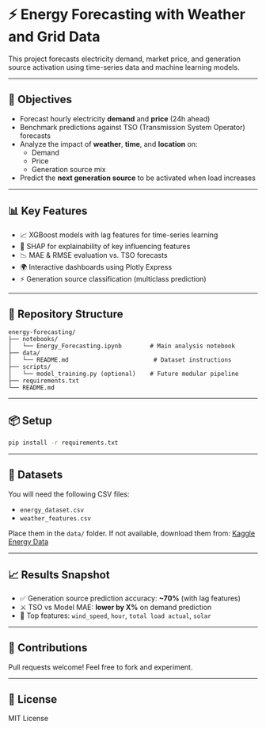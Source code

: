 # ⚡ Energy Forecasting with Weather and Grid Data

This project forecasts electricity demand, market price, and generation source activation using time-series data and machine learning models.

---

## 🎯 Objectives

- Forecast hourly electricity **demand** and **price** (24h ahead)
- Benchmark predictions against TSO (Transmission System Operator) forecasts
- Analyze the impact of **weather**, **time**, and **location** on:
  - Demand
  - Price
  - Generation source mix
- Predict the **next generation source** to be activated when load increases

---

## 📊 Key Features

- 📈 XGBoost models with lag features for time-series learning
- 🧠 SHAP for explainability of key influencing features
- 📉 MAE & RMSE evaluation vs. TSO forecasts
- 🌍 Interactive dashboards using Plotly Express
- ⚡ Generation source classification (multiclass prediction)

---

## 📁 Repository Structure

```
energy-forecasting/
├── notebooks/
│   └── Energy_Forecasting.ipynb        # Main analysis notebook
├── data/
│   └── README.md                        # Dataset instructions
├── scripts/
│   └── model_training.py (optional)    # Future modular pipeline
├── requirements.txt
└── README.md
```

---

## 📦 Setup

```bash
pip install -r requirements.txt
```

---

## 🧪 Datasets

You will need the following CSV files:

- `energy_dataset.csv`
- `weather_features.csv`

Place them in the `data/` folder. If not available, download them from:
[Kaggle Energy Data](https://www.kaggle.com/datasets/robikscube/hourly-energy-consumption)

---

## 📈 Results Snapshot

- ✅ Generation source prediction accuracy: **~70%** (with lag features)
- ⚔️ TSO vs Model MAE: **lower by X%** on demand prediction
- 🔬 Top features: `wind_speed`, `hour`, `total load actual`, `solar`

---

## 🤝 Contributions

Pull requests welcome! Feel free to fork and experiment.

---

## 📜 License

MIT License
